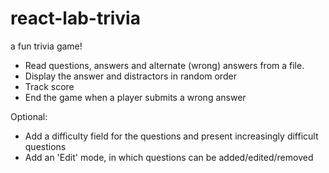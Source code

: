 # react-lab-trivia
a fun trivia game!

* Read questions, answers and alternate (wrong) answers from a file.
* Display the answer and distractors in random order
* Track score
* End the game when a player submits a wrong answer

Optional:
* Add a difficulty field for the questions and present increasingly difficult questions
* Add an 'Edit' mode, in which questions can be added/edited/removed
